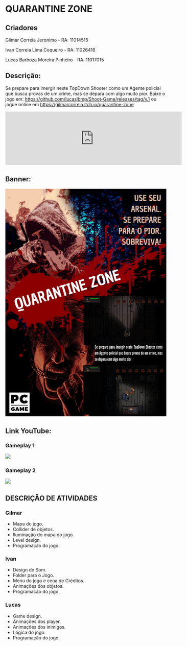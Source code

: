

# QUARANTINE ZONE


## **Criadores**

Gilmar Correia Jeronimo        - RA: 11014515

Ivan Correia Lima Coqueiro     - RA: 11026416

Lucas Barboza Moreira Pinheiro - RA: 11017015



## **Descrição:** 

Se prepare para imergir neste TopDown Shooter como um Agente policial que busca provas de um crime, mas se depara com algo muito pior. Baixe o jogo em: https://github.com/lucaslbmp/Shoot-Game/releases/tag/v.1 ou jogue online em https://gilmarcorreia.itch.io/quarantine-zone

<iframe frameborder="0" src="https://itch.io/embed/1009948" width="552" height="167"><a href="https://gilmarcorreia.itch.io/quarantine-zone">Quarantine Zone by GilmarCorreia</a></iframe>

## **Banner:**
![image](QZ_POSTER.jpeg)


## **Link YouTube:**

### Gameplay 1

[![](http://img.youtube.com/vi/zp9GMUkbVlY/0.jpg)](http://www.youtube.com/watch?v=zp9GMUkbVlY "")

### Gameplay 2

[![](http://img.youtube.com/vi/TT4wgaOrorA/0.jpg)](http://www.youtube.com/watch?v=TT4wgaOrorA "")


## DESCRIÇÃO DE ATIVIDADES

### Gilmar 

- Mapa do jogo. 
- Collider de objetos.
- Iluminação do mapa do jogo.
- Level design.
- Programação do jogo.


### Ivan

- Design do Som.
- Folder para o Jogo.
- Menu do jogo e cena de Créditos.
- Animações dos objetos.
- Programação do jogo.

### Lucas

- Game design.
- Animações dos player.
- Animações dos inimigos.
- Lógica do jogo.
- Programação do jogo. 
